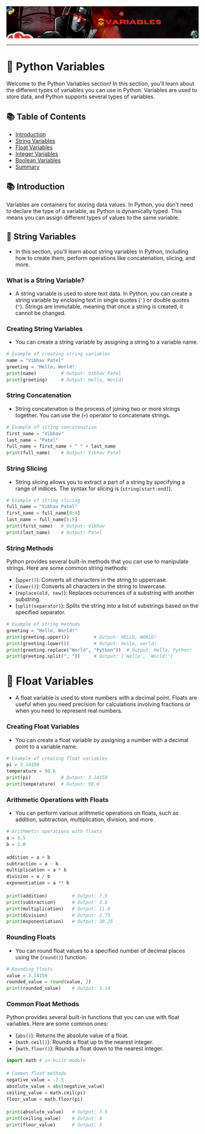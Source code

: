 <div align="center">
  <img src="https://github.com/Vibhav1207/Python-Course/blob/main/assets/variables.png?raw=true">
</div>

---
# 🐍 Python Variables

Welcome to the Python Variables section! In this section, you'll learn about the different types of variables you can use in Python. Variables are used to store data, and Python supports several types of variables.

## 📚 Table of Contents

- [Introduction](#-introduction)
- [String Variables](#-string-variables)
- [Float Variables](#-float-variables)
- [Integer Variables](#integer-variables)
- [Boolean Variables](#boolean-variables)
- [Summary](#summary)

## 📚 Introduction

Variables are containers for storing data values. In Python, you don't need to declare the type of a variable, as Python is dynamically typed. This means you can assign different types of values to the same variable.

## 📜 String Variables

- In this section, you'll learn about string variables in Python, including how to create them, perform operations like concatenation, slicing, and more.

### What is a String Variable?

- A string variable is used to store text data. In Python, you can create a string variable by enclosing text in single quotes (`'`) or double quotes (`"`). Strings are immutable, meaning that once a string is created, it cannot be changed.

### Creating String Variables

- You can create a string variable by assigning a string to a variable name.

```python
# Example of creating string variables
name = "Vibhav Patel"
greeting = 'Hello, World!'
print(name)         # Output: Vibhav Patel
print(greeting)     # Output: Hello, World!
```

### String Concatenation 

- String concatenation is the process of joining two or more strings together. You can use the (`+`) operator to concatenate strings.

```python 
# Example of string concatenation
first_name = "Vibhav"
last_name = "Patel"
full_name = first_name + " " + last_name
print(full_name)    # Output: Vibhav Patel
```

### String Slicing

- String slicing allows you to extract a part of a string by specifying a range of indices. The syntax for slicing is (`string[start:end]`).

```python 
# Example of string slicing
full_name = "Vibhav Patel"
first_name = full_name[0:4]
last_name = full_name[5:8]
print(first_name)   # Output: Vibhav
print(last_name)    # Output: Patel
```
### String Methods

Python provides several built-in methods that you can use to manipulate strings. Here are some common string methods:

- (`upper()`): Converts all characters in the string to uppercase.
- (`lower()`): Converts all characters in the string to lowercase.
- (`replace(old, new)`): Replaces occurrences of a substring with another substring.
- (`split(separator)`): Splits the string into a list of substrings based on the specified separator.

```python 
# Example of string methods
greeting = "Hello, World!"
print(greeting.upper())         # Output: HELLO, WORLD!
print(greeting.lower())         # Output: hello, world!
print(greeting.replace("World", "Python"))  # Output: Hello, Python!
print(greeting.split(", "))     # Output: ['Hello', 'World!']
```

# 🔬 Float Variables

- A float variable is used to store numbers with a decimal point. Floats are useful when you need precision for calculations involving fractions or when you need to represent real numbers.

### Creating Float Variables

- You can create a float variable by assigning a number with a decimal point to a variable name.

```python
# Example of creating float variables
pi = 3.14159
temperature = 98.6
print(pi)           # Output: 3.14159
print(temperature)  # Output: 98.6
```

### Arithmetic Operations with Floats

- You can perform various arithmetic operations on floats, such as addition, subtraction, multiplication, division, and more.

```python
# Arithmetic operations with floats
a = 5.5
b = 2.0

addition = a + b
subtraction = a - b
multiplication = a * b
division = a / b
exponentiation = a ** b

print(addition)         # Output: 7.5
print(subtraction)      # Output: 3.5
print(multiplication)   # Output: 11.0
print(division)         # Output: 2.75
print(exponentiation)   # Output: 30.25
```

### Rounding Floats

- You can round float values to a specified number of decimal places using the (`round()`) function.

```python 
# Rounding floats
value = 3.14159
rounded_value = round(value, 2)
print(rounded_value)    # Output: 3.14
```

### Common Float Methods

Python provides several built-in functions that you can use with float variables. Here are some common ones:

- (`abs()`): Returns the absolute value of a float.
- (`math.ceil()`): Rounds a float up to the nearest integer.
- (`math.floor()`): Rounds a float down to the nearest integer.

```python
import math # in-built module

# Common float methods
negative_value = -7.5
absolute_value = abs(negative_value)
ceiling_value = math.ceil(pi)
floor_value = math.floor(pi)

print(absolute_value)   # Output: 7.5
print(ceiling_value)    # Output: 4
print(floor_value)      # Output: 3
```